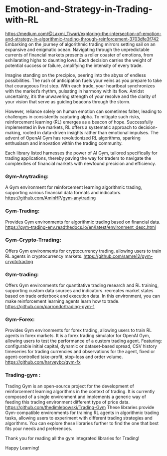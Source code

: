 # Emotion-and-Strategy-in-Trading-with-RL
https://medium.com/@Laxmi_Tiwari/exploring-the-intersection-of-emotion-and-strategy-in-algorithmic-trading-through-reinforcement-3703dfe3f742 
Embarking on the journey of algorithmic trading mirrors setting sail on an expansive and enigmatic ocean. Navigating through the unpredictable currents of financial markets presents a roller coaster of emotions, from exhilarating highs to daunting lows. Each decision carries the weight of potential success or failure, amplifying the intensity of every trade.

Imagine standing on the precipice, peering into the abyss of endless possibilities. The rush of anticipation fuels your veins as you prepare to take that courageous first step. With each trade, your heartbeat synchronizes with the market’s rhythm, pulsating in harmony with its flow. Amidst uncertainty, it’s the unwavering strength of your resolve and the clarity of your vision that serve as guiding beacons through the storm.

However, reliance solely on human emotion can sometimes falter, leading to challenges in consistently capturing alpha. To mitigate such risks, reinforcement learning (RL) emerges as a beacon of hope. Successfully implemented in live markets, RL offers a systematic approach to decision-making, rooted in data-driven insights rather than emotional impulses. The advent of OpenAI Gym has revolutionized RL algorithms, sparking enthusiasm and innovation within the trading community.

Each library listed harnesses the power of AI Gym, tailored specifically for trading applications, thereby paving the way for traders to navigate the complexities of financial markets with newfound precision and efficiency.

### Gym-Anytrading: 
A Gym environment for reinforcement learning algorithmic trading, supporting various financial data formats and indicators. https://github.com/AminHP/gym-anytrading

### Gym-Trading: 
Provides Gym environments for algorithmic trading based on financial data. https://gym-trading-env.readthedocs.io/en/latest/environment_desc.html
### Gym-Crypto-Trrading: 
Offers Gym environments for cryptocurrency trading, allowing users to train RL agents in cryptocurrency markets. https://github.com/samre12/gym-cryptotrading
### Gym-trading: 
Offers Gym environments for quantitative trading research and RL training, supporting custom data sources and indicators. recreates market states based on trade orderbook and execution data. In this environment, you can make reinforcement learning agents learn how to trade. https://github.com/parrondo/trading-gym-1
### Gym-Forex: 
Provides Gym environments for forex trading, allowing users to train RL agents in forex markets. It is a forex trading simulator for OpenAI Gym, allowing users to test the performance of a custom trading agent. Featuring: configurable initial capital, dynamic or dataset-based spread, CSV history timeseries for trading currencies and observations for the agent, fixed or agent-controlled take-profit, stop-loss and order volume. https://github.com/harveybc/gym-fx
### Trading-gym : 
Trading Gym is an open-source project for the development of reinforcement learning algorithms in the context of trading. It is currently composed of a single environment and implements a generic way of feeding this trading environment different type of price data. https://github.com/thedimlebowski/Trading-Gym
These libraries provide Gym-compatible environments for training RL agents in algorithmic trading tasks, allowing users to experiment with different trading strategies and algorithms. You can explore these libraries further to find the one that best fits your needs and preferences.

Thank you for reading all the gym integrated libraries for Trading!

Happy Learning!

